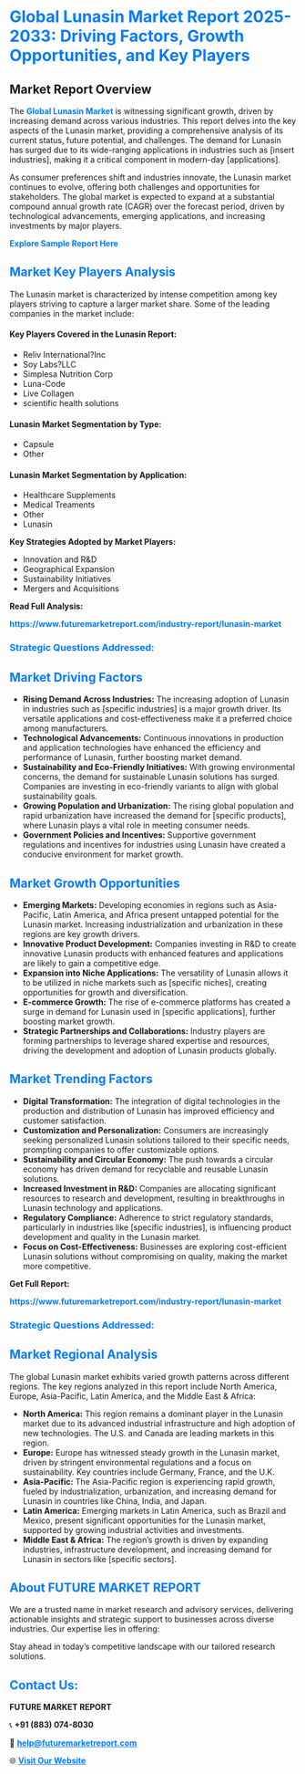 <h1 style="color: #007BFF;">Global Lunasin Market Report 2025-2033: Driving Factors, Growth Opportunities, and Key Players</h1>

<section id="overview">
<h2>Market Report Overview</h2>
<p>The <a href="https://www.futuremarketreport.com/industry-report/lunasin-market" style="color: #007BFF; text-decoration: none;"><strong>Global Lunasin Market</strong></a> is witnessing significant growth, driven by increasing demand across various industries. This report delves into the key aspects of the Lunasin market, providing a comprehensive analysis of its current status, future potential, and challenges. The demand for Lunasin has surged due to its wide-ranging applications in industries such as [insert industries], making it a critical component in modern-day [applications].</p>
<p>As consumer preferences shift and industries innovate, the Lunasin market continues to evolve, offering both challenges and opportunities for stakeholders. The global market is expected to expand at a substantial compound annual growth rate (CAGR) over the forecast period, driven by technological advancements, emerging applications, and increasing investments by major players.</p>
</section>

<section id="overview">
<p><a href="https://www.futuremarketreport.com/request-sample/reportId=125748" style="color: #007BFF; text-decoration: none;"><strong>Explore Sample Report Here</strong></a></p>
</section>

<section id="key-players">
<h2 style="color: #007BFF;">Market Key Players Analysis</h2>
<p>The Lunasin market is characterized by intense competition among key players striving to capture a larger market share. Some of the leading companies in the market include:</p>
<h4>Key Players Covered in the Lunasin Report:</h4>
<ul><li>Reliv International?Inc</li><li>Soy Labs?LLC</li><li>Simplesa Nutrition Corp</li><li>Luna-Code</li><li>Live Collagen</li><li>scientific health solutions</li></ul>
<h4>Lunasin Market Segmentation by Type:</h4>
<ul><li>Capsule</li><li>Other</li></ul>

<h4>Lunasin Market Segmentation by Application:</h4>
<ul><li>Healthcare Supplements</li><li>Medical Treaments</li><li>Other</li><li>Lunasin</li></ul>
<p><strong>Key Strategies Adopted by Market Players:</strong></p>
<ul>
<li>Innovation and R&D</li>
<li>Geographical Expansion</li>
<li>Sustainability Initiatives</li>
<li>Mergers and Acquisitions</li>
</ul>
</section>

<section>
<p><strong>Read Full Analysis: </strong></p><a href="https://www.futuremarketreport.com/industry-report/lunasin-market" style="color: #007BFF; text-decoration: none;"><strong>https://www.futuremarketreport.com/industry-report/lunasin-market</strong></a>
<h3 style="color: #007BFF;">Strategic Questions Addressed:</h3>
</section>

<section id="driving-factors">
<h2 style="color: #007BFF;">Market Driving Factors</h2>
<ul>
<li><strong>Rising Demand Across Industries:</strong> The increasing adoption of Lunasin in industries such as [specific industries] is a major growth driver. Its versatile applications and cost-effectiveness make it a preferred choice among manufacturers.</li>
<li><strong>Technological Advancements:</strong> Continuous innovations in production and application technologies have enhanced the efficiency and performance of Lunasin, further boosting market demand.</li>
<li><strong>Sustainability and Eco-Friendly Initiatives:</strong> With growing environmental concerns, the demand for sustainable Lunasin solutions has surged. Companies are investing in eco-friendly variants to align with global sustainability goals.</li>
<li><strong>Growing Population and Urbanization:</strong> The rising global population and rapid urbanization have increased the demand for [specific products], where Lunasin plays a vital role in meeting consumer needs.</li>
<li><strong>Government Policies and Incentives:</strong> Supportive government regulations and incentives for industries using Lunasin have created a conducive environment for market growth.</li>
</ul>
</section>

<section id="growth-opportunities">
<h2 style="color: #007BFF;">Market Growth Opportunities</h2>
<ul>
<li><strong>Emerging Markets:</strong> Developing economies in regions such as Asia-Pacific, Latin America, and Africa present untapped potential for the Lunasin market. Increasing industrialization and urbanization in these regions are key growth drivers.</li>
<li><strong>Innovative Product Development:</strong> Companies investing in R&D to create innovative Lunasin products with enhanced features and applications are likely to gain a competitive edge.</li>
<li><strong>Expansion into Niche Applications:</strong> The versatility of Lunasin allows it to be utilized in niche markets such as [specific niches], creating opportunities for growth and diversification.</li>
<li><strong>E-commerce Growth:</strong> The rise of e-commerce platforms has created a surge in demand for Lunasin used in [specific applications], further boosting market growth.</li>
<li><strong>Strategic Partnerships and Collaborations:</strong> Industry players are forming partnerships to leverage shared expertise and resources, driving the development and adoption of Lunasin products globally.</li>
</ul>
</section>

<section id="trending-factors">
<h2 style="color: #007BFF;">Market Trending Factors</h2>
<ul>
<li><strong>Digital Transformation:</strong> The integration of digital technologies in the production and distribution of Lunasin has improved efficiency and customer satisfaction.</li>
<li><strong>Customization and Personalization:</strong> Consumers are increasingly seeking personalized Lunasin solutions tailored to their specific needs, prompting companies to offer customizable options.</li>
<li><strong>Sustainability and Circular Economy:</strong> The push towards a circular economy has driven demand for recyclable and reusable Lunasin solutions.</li>
<li><strong>Increased Investment in R&D:</strong> Companies are allocating significant resources to research and development, resulting in breakthroughs in Lunasin technology and applications.</li>
<li><strong>Regulatory Compliance:</strong> Adherence to strict regulatory standards, particularly in industries like [specific industries], is influencing product development and quality in the Lunasin market.</li>
<li><strong>Focus on Cost-Effectiveness:</strong> Businesses are exploring cost-efficient Lunasin solutions without compromising on quality, making the market more competitive.</li>
</ul>
</section>

<section>
<p><strong>Get Full Report: </strong></p><a href="https://www.futuremarketreport.com/industry-report/lunasin-market" style="color: #007BFF; text-decoration: none;"><strong>https://www.futuremarketreport.com/industry-report/lunasin-market</strong></a>
<h3 style="color: #007BFF;">Strategic Questions Addressed:</h3>
</section>


<section id="regional-analysis">
<h2 style="color: #007BFF;">Market Regional Analysis</h2>
<p>The global Lunasin market exhibits varied growth patterns across different regions. The key regions analyzed in this report include North America, Europe, Asia-Pacific, Latin America, and the Middle East & Africa:</p>
<ul>
<li><strong>North America:</strong> This region remains a dominant player in the Lunasin market due to its advanced industrial infrastructure and high adoption of new technologies. The U.S. and Canada are leading markets in this region.</li>
<li><strong>Europe:</strong> Europe has witnessed steady growth in the Lunasin market, driven by stringent environmental regulations and a focus on sustainability. Key countries include Germany, France, and the U.K.</li>
<li><strong>Asia-Pacific:</strong> The Asia-Pacific region is experiencing rapid growth, fueled by industrialization, urbanization, and increasing demand for Lunasin in countries like China, India, and Japan.</li>
<li><strong>Latin America:</strong> Emerging markets in Latin America, such as Brazil and Mexico, present significant opportunities for the Lunasin market, supported by growing industrial activities and investments.</li>
<li><strong>Middle East & Africa:</strong> The region’s growth is driven by expanding industries, infrastructure development, and increasing demand for Lunasin in sectors like [specific sectors].</li>
</ul>
</section>

<footer>
<h2 style="color: #007BFF;">About FUTURE MARKET REPORT</h2>
<p>We are a trusted name in market research and advisory services, delivering actionable insights and strategic support to businesses across diverse industries. Our expertise lies in offering:</p>

<p>Stay ahead in today’s competitive landscape with our tailored research solutions.</p>

<h2 style="color: #007BFF;">Contact Us:</h2>
<p><strong>FUTURE MARKET REPORT</strong></p>
<p>📞 <strong>+91 (883) 074-8030</strong></p>
<p>📧 <strong><a href="mailto:help@futuremarketreport.com" style="color: #007BFF;">help@futuremarketreport.com</a></strong></p>
<p>🌐 <strong><a href="https://www.futuremarketreport.com/" style="color: #007BFF;">Visit Our Website</a></strong></p>
</footer>